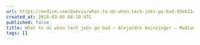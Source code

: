 ```yaml
---
url: https://medium.com/@xevix/what-to-do-when-tech-jobs-go-bad-93e631a1bdc9
created_at: 2018-03-05 04:10 UTC
published: false
title: What to do when tech jobs go bad – Alejandro Wainzinger – Medium
tags: []
---
```



